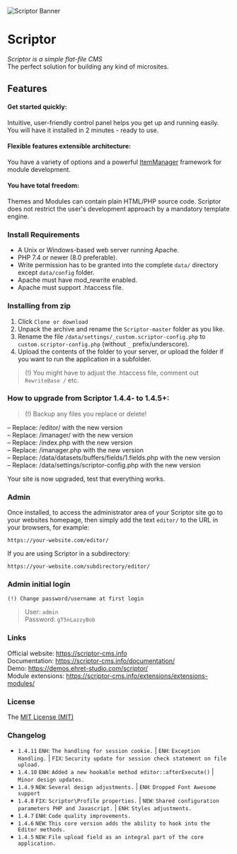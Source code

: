 ![Scriptor Banner](https://scriptor-cms.info/data/uploads/scriptor-banner.png)

# Scriptor

_Scriptor is a simple flat-file CMS_   
The perfect solution for building any kind of microsites.

## Features   
#### Get started quickly: 
Intuitive, user-friendly control panel helps you get up and running easily. 
You will have it installed in 2 minutes - ready to use.   

#### Flexible features extensible architecture:
You have a variety of options and a powerful [ItemManager](https://github.com/bigin/ItemManager-3) 
framework for module development.

#### You have total freedom:
Themes and Modules can contain plain HTML/PHP source code. Scriptor does not restrict the user's development approach 
by a mandatory template engine.


### Install Requirements
- A Unix or Windows-based web server running Apache.   
- PHP 7.4 or newer (8.0 preferable).   
- Write permission has to be granted into the complete `data/` directory except `data/config` folder.   
- Apache must have mod_rewrite enabled.   
- Apache must support .htaccess file.   
    
### Installing from zip
1. Click `Clone or download`
2. Unpack the archive and rename the `Scriptor-master` folder as you like.
3. Rename the file `/data/settings/_custom.scriptor-config.php` to `custom.scriptor-config.php` (without `_` prefix/underscore).
4. Upload the contents of the folder to your server, or upload the folder if you want to run the application in a subfolder.
   
> (!) You might have to adjust the .htaccess file, comment out `RewriteBase /` etc.    

### How to upgrade from Scriptor 1.4.4- to 1.4.5+:
> (!) Backup any files you replace or delete!

  – Replace: /editor/ with the new version   
  – Replace: /imanager/ with the new version   
  – Replace: /index.php with the new version   
  – Replace: /imanager.php with the new version   
  – Replace: /data/datasets/buffers/fields/1.fields.php with the new version   
  – Replace: /data/settings/scriptor-config.php with the new version   

  Your site is now upgraded, test that everything works.

### Admin
Once installed, to access the administrator area of your Scriptor site go to your websites homepage, then simply add the text `editor/` to the URL in your browsers, for example: 
```
https://your-website.com/editor/
```

If you are using Scriptor in a subdirectory: 
```
https://your-website.com/subdirectory/editor/
```

### Admin initial login  
`(!) Change password/username at first login`  
> User: `admin`   
> Password: `gT5nLazzyBob`

### Links   
Official website: https://scriptor-cms.info   
Documentation: https://scriptor-cms.info/documentation/    
Demo: https://demos.ehret-studio.com/scriptor/        
Module extensions: https://scriptor-cms.info/extensions/extensions-modules/     

### License
The [MIT License (MIT)](https://github.com/bigin/Scriptor/blob/master/LICENSE)

### Changelog
- `1.4.11` `ENH`: `The handling for session cookie.` | `ENH`: `Exception Handling.` | `FIX`: `Security update for session check statement on file upload.`   
- `1.4.10` `ENH`: `Added a new hookable method editor::afterExecute()` | `Minor design updates.`    
- `1.4.9` `NEW`: `Several design adjustments.` | `ENH`: `Dropped Font Awesome support`    
- `1.4.8` `FIX`: `Scriptor\Profile properties.` | `NEW`: `Shared configuration parameters PHP and Javascript.` | `ENH`: `Styles adjustments.`    
- `1.4.7` `ENH`: `Code quality improvements.`   
- `1.4.6` `NEW`: `This core version adds the ability to hook into the Editor methods.`   
- `1.4.5` `NEW`: `File upload field as an integral part of the core application.`    
